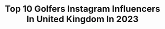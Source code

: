 ---
title: Top 10 Golfers Instagram Influencers In United Kingdom In 2023
description: >-
  Find top golfers Instagram influencers in United Kingdom in 2023. Most popular hashtags: #golf #golfer #golfing #golfswing.
platform: Instagram
hits: 36
text_top: See the best Instagram profiles on inBeat.
text_bottom: Our platform holds 36 Instagram influencers like this in United Kingdom for you to work with.
profiles:
  - username: "hannahdaviesgolf"
    fullname: >-
      Hannah Davies
    bio: >-
      Content Creator- Golf in HD Professional Golfer 🏌🏼‍♀️ Golf Coach | PGA | Collabs 📧 hannahdaviesgolf@hotmail.com
    location: "United Kingdom"
    followers: 92931
    engagement: 221
    commentsToLikes: 0.029026
    id: ck15pz9i00dap0i19f1d0o0t6
    verified: false
    hashtags: "#nike, #golf, #golfer, #golfholiday"
  - username: "tyrrellhatton"
    fullname: >-
      Tyrrell Hatton
    bio: >-
      Professional Golfer. Love Cars, Playing Xbox & a good, strong cup of tea. #LFC⚽️
    location: "United Kingdom"
    followers: 124578
    engagement: 190
    commentsToLikes: 0.011096
    id: ck0vxry3n0ewt0i19znrsidqb
    verified: true
    hashtags: "#herochallenge, #herocup, #dpwtc, #audemarspiguet"
  - username: "peterfinchgolf"
    fullname: >-
      Peter Finch
    bio: >-
      - I’d like to help everyone love this game!🏌🏻‍♂️ - Over 510,000 Subscribers on YouTube 🎬 - FOLLOW for great golf tips!😉⬇️ Last golfer win £1000!!!!👇💰
    location: "United Kingdom"
    followers: 224041
    engagement: 120
    commentsToLikes: 0.167467
    id: ck0vxzss91jfs0i19meyqgxgi
    verified: false
    hashtags: "#howthefinchsavedchristmas, #golfreels, #golf, #golfswing"
  - username: "mollielaw123"
    fullname: >-
      Mollie Lawrence❥
    bio: >-
      Professional Golfer @american_golf @wilsongolfeu All enquiries to enquiries@mollielawrence.co.uk
    location: "United Kingdom"
    followers: 53674
    engagement: 347
    commentsToLikes: 0.019601
    id: ck6ucbmmkenhy0j710c59tfyc
    verified: false
    hashtags: "#spain, #lady, #happy, #travel"
  - username: "fawcett35"
    fullname: >-
      Jamie Fawcett
    bio: >-
      Manchester - 🇬🇧 Golfer - 🏌🏾‍♂️ Ex semi pro footballer - ⚽️ Enquiries email or DM -📱
    location: "United Kingdom"
    followers: 7911
    engagement: 577
    commentsToLikes: 0.193249
    id: ck5zz42a6b1e30i14s4wr8zfw
    verified: false
    hashtags: "#mensstyle, #prestwichgolfclub, #mensfashion, #golflife"
  - username: "jennifalconer"
    fullname: >-
      Jenni Falconer
    bio: >-
      Wake up with me Mon-Sat @smoothradio💜 RunPod 🏃🏼‍♀️🎧 (link ⬇️) Cofounder @kollohealth ❤️ Mum, runner, golfer App @start2run_jenni 📧 Ibison Talent
    location: "United Kingdom"
    followers: 221340
    engagement: 145
    commentsToLikes: 0.044842
    id: ck1390fi4iwzy0i19n5qs6hve
    verified: true
    hashtags: "#runnersunite, #runpod, #runpodrunclub, #loverunning"
  - username: "migliaus"
    fullname: >-
      Guido Migliozzi
    bio: >-
      Golfer ⛳️🏆🏆 European Tour Player 🇪🇺
    location: "United Kingdom"
    followers: 19369
    engagement: 650
    commentsToLikes: 0.012148
    id: ck6twj9ifsbcn0j71fi2qrunm
    verified: true
    hashtags: "#callofduty, #hometeam, #golf, #pizza"
  - username: "forgioneprogolf"
    fullname: >-
      Michele’ Forgione
    bio: >-
      Professional Golfer competing in USA & Europe Golfwear | Health | Fitness | Travel 📍Miami • London • New York ✉️forgioneprogolf@gmail.com
    location: "United Kingdom"
    followers: 23648
    engagement: 278
    commentsToLikes: 0.016577
    id: ck5hdfoqrn6za0i11320ezmm1
    verified: false
    hashtags: "#golf, #ustmamiya, #sport, #athlete"
  - username: "martinkaymer59"
    fullname: >-
      Martin Kaymer
    bio: >-
      Professional Golfer - PGA Tour & European Tour 🏆 2010 PGA Championship 🏆 2014 THE PLAYERS Championship 🏆 2014 US Open #TeamMK🌻
    location: "United Kingdom"
    followers: 135923
    engagement: 237
    commentsToLikes: 0.017469
    id: ck0vxzxbc1jzr0i198yu8ol5w
    verified: true
    hashtags: "#europeantour, #rolexseries, #bmwinternationalopen, #bosssports"
  - username: "paultheweatherman"
    fullname: >-
      Paul Hudson
    bio: >-
      Meteorologist for the BBC, Bradford city fan, avid golfer, Leeds ☀️☔️
    location: "United Kingdom"
    followers: 19536
    engagement: 887
    commentsToLikes: 0.027250
    id: ck8t063cuqwyj0j7815p8chi2
    verified: false
    hashtags: "#winter, #snow, #sunshine, #golf"
---